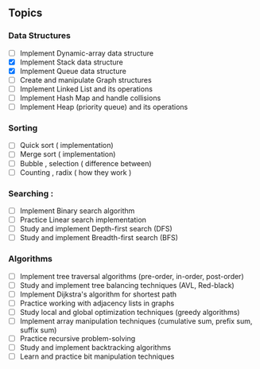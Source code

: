 ## Topics

### Data Structures
- [ ]  Implement Dynamic-array data structure
- [X]  Implement Stack data structure
- [X]  Implement Queue data structure
- [ ]  Create and manipulate Graph structures
- [ ]  Implement Linked List and its operations
- [ ]  Implement Hash Map and handle collisions
- [ ]  Implement Heap (priority queue) and its operations

### Sorting
- [ ]  Quick sort ( implementation)
- [ ]  Merge sort ( implementation)
- [ ]  Bubble , selection ( difference between)
- [ ]  Counting , radix ( how they work )

### Searching :
- [ ]  Implement Binary search algorithm
- [ ]  Practice Linear search implementation
- [ ]  Study and implement Depth-first search (DFS)
- [ ]  Study and implement Breadth-first search (BFS)

### Algorithms
- [ ]  Implement tree traversal algorithms (pre-order, in-order, post-order)
- [ ]  Study and implement tree balancing techniques (AVL, Red-black)
- [ ]  Implement Dijkstra's algorithm for shortest path
- [ ]  Practice working with adjacency lists in graphs
- [ ]  Study local and global optimization techniques (greedy algorithms)
- [ ]  Implement array manipulation techniques (cumulative sum, prefix sum, suffix sum)
- [ ]  Practice recursive problem-solving
- [ ]  Study and implement backtracking algorithms
- [ ]  Learn and practice bit manipulation techniques